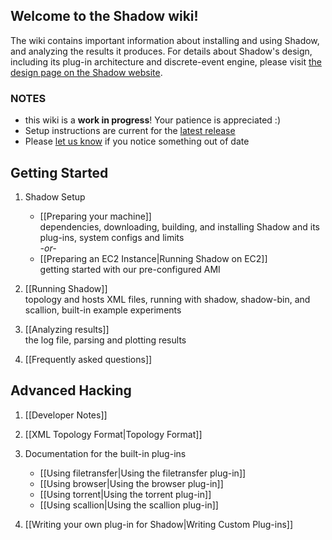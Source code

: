 ## Welcome to the Shadow wiki! 

The wiki contains important information about installing and using Shadow, and analyzing the results it produces. For details about Shadow's design, including its plug-in architecture and discrete-event engine, please visit [the design page on the Shadow website](http://shadow.cs.umn.edu/design/).

### NOTES
  + this wiki is a **work in progress**! Your patience is appreciated :)
  + Setup instructions are current for the [latest release](https://github.com/shadow/shadow/tree/release)
  + Please [let us know](https://wwws.cs.umn.edu/mm-cs/listinfo/shadow-dev) if you notice something out of date

## Getting Started

1. Shadow Setup
   + [[Preparing your machine]]  
dependencies, downloading, building, and installing Shadow and its plug-ins, system configs and limits  
_-or-_
   + [[Preparing an EC2 Instance|Running Shadow on EC2]]  
getting started with our pre-configured AMI

1. [[Running Shadow]]  
topology and hosts XML files, running with shadow, shadow-bin, and scallion, built-in example experiments

1. [[Analyzing results]]  
the log file, parsing and plotting results

1. [[Frequently asked questions]]  

## Advanced Hacking

1. [[Developer Notes]]

1. [[XML Topology Format|Topology Format]]

1. Documentation for the built-in plug-ins
   + [[Using filetransfer|Using the filetransfer plug-in]]
   + [[Using browser|Using the browser plug-in]]
   + [[Using torrent|Using the torrent plug-in]]
   + [[Using scallion|Using the scallion plug-in]]

1. [[Writing your own plug-in for Shadow|Writing Custom Plug-ins]]